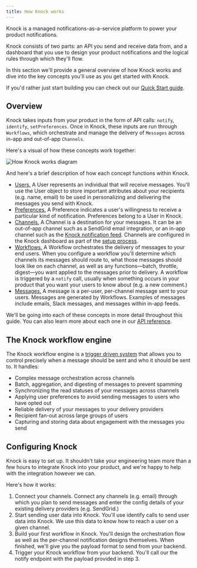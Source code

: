 ```yaml
---
title: How Knock works
---
```


Knock is a managed notifications-as-a-service platform to power your product notifications.

Knock consists of two parts: an API you send and receive data from, and a dashboard that
you use to design your product notifications and the logical rules through which they'll flow.

In this section we'll provide a general overview of how Knock works and dive into the key concepts you'll
use as you get started with Knock.

If you'd rather just start building you can check out our [Quick Start guide](/getting-started/quick-start).

## Overview

Knock takes inputs from your product in the form of API calls: `notify`, `identify`, `setPreferences`. Once in Knock, these inputs are run through `Workflows`, which orchestrate and manage the delivery of `Messages` across in-app and out-of-app `Channels`.

Here's a visual of how these concepts work together:

![How Knock works diagram](/images/how-knock-works.png)

And here's a brief description of how each concept functions within Knock.

- [Users.](/send-and-manage-data/users) A User represents an individual that will receive messages. You'll use the User object to store important attributes about your recipients (e.g. name, email) to be used in personalizing and delivering the messages you send with Knock.
  <!-- - [Lists.](/send-and-manage-data/lists) A List groups users together to represent sets of individuals who need to be notified as a group. -->
  <!-- Lists typically map to your relationship hierarchies such as groups, teams, project members, or resource followers. -->
- [Preferences.](/send-and-manage-data/preferences) A Preference indicates a user's willingness to receive a particular kind of notification. Preferences belong to a User in Knock.
- [Channels.](/send-notifications/delivering-notifications) A Channel is a destination for your messages. It can be an out-of-app channel such as a SendGrid email integration, or an in-app channel such as the [Knock notification feed](/notification-feeds/overview). Channels are configured in the Knock dashboard as part of the [setup process](/getting-started/quick-start).
- [Workflows.](/send-notifications/designing-workflows) A Workflow orchestrates the delivery of messages to your end users. When you configure a workflow you'll determine which channels its messages should route to, what those messages should look like on each channel, as well as any functions—batch, throttle, digest—you want applied to the messages prior to delivery. A workflow is triggered by a `notify` call, usually when something occurs in your product that you want your users to know about (e.g. a new comment.)
- [Messages.](/reference#messages) A message is a per-user, per-channel message sent to your users. Messages are generated by Workflows. Examples of messages include emails, Slack messages, and messages within in-app feeds.

We'll be going into each of these concepts in more detail throughout this guide. You can also learn more about each one in our [API reference](/getting-started).

## The Knock workflow engine

The Knock workflow engine is a [trigger driven system](/send-notifications/triggering-workflows) that allows you to control precisely when a message should be sent and who it should be sent to. It handles:

- Complex message orchestration across channels
- Batch, aggregation, and digesting of messages to prevent spamming
- Synchronizing the read statuses of your messages across channels
- Applying user preferences to avoid sending messages to users who have opted out
- Reliable delivery of your messages to your delivery providers
- Recipient fan-out across large groups of users
- Capturing and storing data about engagement with the messages you send

## Configuring Knock

Knock is easy to set up. It shouldn't take your engineering team more than a few hours
to integrate Knock into your product, and we're happy to help with the integration however we can.

Here's how it works:

1. Connect your channels. Connect any channels (e.g. email) through which you plan to send messages and enter the config details of your existing delivery providers (e.g. SendGrid.)
2. Start sending user data into Knock. You'll use identify calls to send user data into Knock. We use this data to know how to reach a user on a given channel.
3. Build your first workflow in Knock. You'll design the orchestration flow as well as the per-channel notification designs themselves. When finished, we'll give you the payload format to send from your backend.
4. Trigger your Knock workflow from your backend. You'll call our the notify endpoint with the payload provided in step 3.
